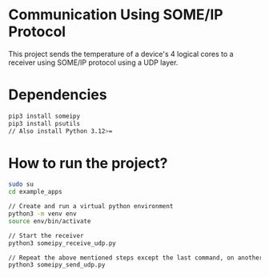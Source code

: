 # Communication Using SOME/IP Protocol
This project sends the temperature of a device's 4 logical cores to a receiver using SOME/IP protocol using a UDP layer.

# Dependencies
```bash
pip3 install someipy
pip3 install psutils
// Also install Python 3.12>=
```
# How to run the project?
```bash
sudo su
cd example_apps

// Create and run a virtual python environment
python3 -m venv env
source env/bin/activate

// Start the receiver
python3 someipy_receive_udp.py

// Repeat the above mentioned steps except the last command, on another PC
python3 someipy_send_udp.py
```

